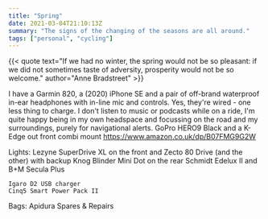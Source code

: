 ```yaml
---
title: "Spring"
date: 2021-03-04T21:10:13Z
summary: "The signs of the changing of the seasons are all around."
tags: ["personal", "cycling"]
---
```

{{< quote text="If we had no winter, the spring would not be so pleasant: if we did not sometimes taste of adversity, prosperity would not be so welcome." author="Anne Bradstreet" >}}

I have a Garmin 820, a (2020) iPhone SE and a pair of off-brand waterproof in-ear headphones with in-line mic and controls. Yes, they're wired - one less thing to charge. I don't listen to music or podcasts while on a ride, I'm quite happy being in my own headspace and focussing on the road and my surroundings, purely for navigational alerts. GoPro HERO9 Black and a K-Edge out front combi mount
https://www.amazon.co.uk/dp/B07FMG9G2W

Lights:
    Lezyne SuperDrive XL on the front and Zecto 80 Drive (and the other) with backup Knog Blinder Mini Dot on the rear
    Schmidt Edelux II and B+M Secula Plus

    Igaro D2 USB charger
    Cinq5 Smart Power Pack II

Bags: Apidura
Spares & Repairs
